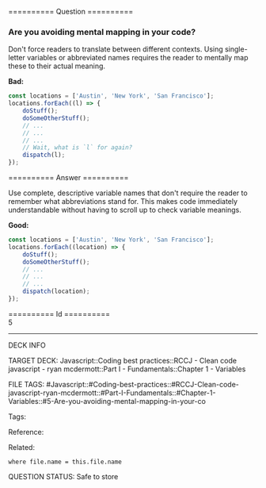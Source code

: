 ========== Question ==========  

### Are you avoiding mental mapping in your code?

Don't force readers to translate between different contexts. Using single-letter variables or abbreviated names requires the reader to mentally map these to their actual meaning.

**Bad:**

```javascript
const locations = ['Austin', 'New York', 'San Francisco'];
locations.forEach((l) => {
    doStuff();
    doSomeOtherStuff();
    // ...
    // ...
    // ...
    // Wait, what is `l` for again?
    dispatch(l);
});
```  

========== Answer ==========  

Use complete, descriptive variable names that don't require the reader to remember what abbreviations stand for. This makes code immediately understandable without having to scroll up to check variable meanings.

**Good:**

```javascript
const locations = ['Austin', 'New York', 'San Francisco'];
locations.forEach((location) => {
    doStuff();
    doSomeOtherStuff();
    // ...
    // ...
    // ...
    dispatch(location);
});
```

========== Id ==========  
5

---

DECK INFO

TARGET DECK: Javascript::Coding best practices::RCCJ - Clean code javascript - ryan mcdermott::Part I - Fundamentals::Chapter 1 - Variables

FILE TAGS: #Javascript::#Coding-best-practices::#RCCJ-Clean-code-javascript-ryan-mcdermott::#Part-I-Fundamentals::#Chapter-1-Variables::#5-Are-you-avoiding-mental-mapping-in-your-co

Tags:

Reference:

Related:

```dataview
where file.name = this.file.name
```

QUESTION STATUS: Safe to store
